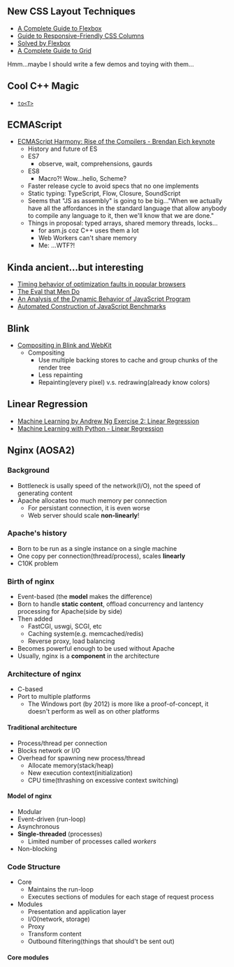 ## New CSS Layout Techniques
* [A Complete Guide to Flexbox](https://css-tricks.com/snippets/css/a-guide-to-flexbox/)
* [Guide to Responsive-Friendly CSS Columns](https://css-tricks.com/guide-responsive-friendly-css-columns/)
* [Solved by Flexbox](http://philipwalton.github.io/solved-by-flexbox/)
* [A Complete Guide to Grid](https://css-tricks.com/snippets/css/complete-guide-grid/)

Hmm...maybe I should write a few demos and toying with them...

## Cool C++ Magic

* [`to<T>`](https://github.com/facebook/folly/blob/master/folly/Conv.h)

## ECMAScript
* [ECMAScript Harmony: Rise of the Compilers - Brendan Eich keynote ](https://www.youtube.com/watch?v=PlmsweSNhTw)
  * History and future of ES
  * ES7
    * observe, wait, comprehensions, gaurds
  * ES8
    * Macro?! Wow...hello, Scheme?
  * Faster release cycle to avoid specs that no one implements
  * Static typing: TypeScript, Flow, Closure, SoundScript
  * Seems that "JS as assembly" is going to be big..."When we actually have all the affordances in the standard language that allow anybody to compile any language to it, then we'll know that we are done."
  * Things in proposal: typed arrays, shared memory threads, locks...
    * for asm.js coz C++ uses them a lot
    * Web Workers can't share memory
    * Me: ...WTF?!

## Kinda ancient...but interesting

* [Timing behavior of optimization faults in popular browsers](https://www.cs.purdue.edu/sss/projects/dynjs/browser-test-results/behavior.html)
* [The Eval that Men Do](https://www.cs.purdue.edu/sss/projects/dynjs/eval-TR.pdf)
* [An Analysis of the Dynamic Behavior of JavaScript Program](https://www.cs.purdue.edu/homes/gkrichar/papers/pldi2010-richards-dynjs.pdf)
* [Automated Construction of JavaScript Benchmarks](https://www.cs.purdue.edu/sss/projects/dynjs/jsbench-oopsla-2011.pdf)

## Blink
* [Compositing in Blink and WebKit ](https://www.youtube.com/watch?v=Lpk1dYdo62o)
  * Compositing
    * Use multiple backing stores to cache and group chunks of the render tree 
    * Less repainting
    * Repainting(every pixel) v.s. redrawing(already know colors)

## Linear Regression
* [Machine Learning by Andrew Ng Exercise 2: Linear Regression ](http://openclassroom.stanford.edu/MainFolder/DocumentPage.php?course=MachineLearning&doc=exercises/ex2/ex2.html)
* [Machine Learning with Python - Linear Regression](http://aimotion.blogspot.com/2011/10/machine-learning-with-python-linear.html)

## Nginx (AOSA2)

### Background
* Bottleneck is usally speed of the network(I/O), not the speed of generating content
* Apache allocates too much memory per connection
  * For persistant connection, it is even worse
  * Web server should scale **non-linearly**!

### Apache's history
* Born to be run as a single instance on a single machine
* One copy per connection(thread/process), scales **linearly**
* C10K problem

### Birth of nginx
* Event-based (the **model** makes the difference)
* Born to handle **static content**, offload concurrency and lantency processing for Apache(side by side)
* Then added
  * FastCGI, uswgi, SCGI, etc
  * Caching system(e.g. memcached/redis)
  * Reverse proxy, load balancing
* Becomes powerful enough to be used without Apache
* Usually, nginx is a **component** in the architecture

### Architecture of nginx
* C-based
* Port to multiple platforms
  * The Windows port (by 2012) is more like a proof-of-concept, it doesn't perform as well as on other platforms

#### Traditional architecture
* Process/thread per connection
* Blocks network or I/O
* Overhead for spawning new process/thread
  * Allocate memory(stack/heap)
  * New execution context(initialization)
  * CPU time(thrashing on excessive context switching)

#### Model of nginx
* Modular
* Event-driven (run-loop)
* Asynchronous
* **Single-threaded** (processes)
  * Limited number of processes called *workers*
* Non-blocking

### Code Structure

* Core
  * Maintains the run-loop
  * Executes sections of modules for each stage of request process
* Modules
  * Presentation and application layer
  * I/O(network, storage)
  * Proxy
  * Transform content
  * Outbound filtering(things that should't be sent out)

#### Core modules
